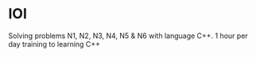 # IOI
Solving problems N1, N2, N3, N4, N5 &amp; N6 with language C++.
1 hour per day training to learning C++
